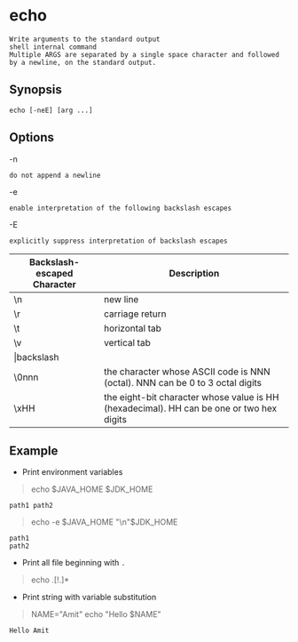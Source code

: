 # echo

    Write arguments to the standard output
    shell internal command
    Multiple ARGS are separated by a single space character and followed by a newline, on the standard output.

## Synopsis

`echo [-neE] [arg ...]`

## Options

-n

    do not append a newline
-e

    enable interpretation of the following backslash escapes
-E

    explicitly suppress interpretation of backslash escapes

|Backslash-escaped Character|Description|
|--|--|
|\n|new line|
|\r|carriage return|
|\t|horizontal tab|
|\v|vertical tab|
|\\|backslash|
|\0nnn|the character whose ASCII code is NNN (octal). NNN can be 0 to 3 octal digits|
|\xHH|the eight-bit character whose value is HH (hexadecimal). HH can be one or two hex digits

## Example

* Print environment variables

> echo $JAVA_HOME $JDK_HOME

    path1 path2

> echo -e $JAVA_HOME "\n"$JDK_HOME

    path1
    path2

* Print all file beginning with `.`

> echo .[!.]*

* Print string with variable substitution

> NAME="Amit"
> echo "Hello $NAME"

    Hello Amit
